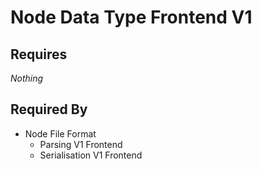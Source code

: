 # Node Data Type Frontend V1



## Requires

*Nothing*

## Required By

- Node File Format
    - Parsing V1 Frontend
    - Serialisation V1 Frontend